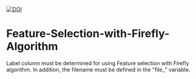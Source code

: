 [![DOI](https://zenodo.org/badge/283864320.svg)](https://zenodo.org/doi/10.5281/zenodo.11509239)
# Feature-Selection-with-Firefly-Algorithm

Label column must be determined for using Feature selection with Firefly algorithm. In addition, the filename must be defined in the "file_" variable.
